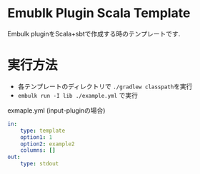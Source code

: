 # Emublk Plugin Scala Template
Embulk pluginをScala+sbtで作成する時のテンプレートです.

# 実行方法
- 各テンプレートのディレクトリで `./gradlew classpath`を実行
- `embulk run -I lib ./example.yml` で実行

exmaple.yml (input-pluginの場合)
```yaml
in:
    type: template
    option1: 1
    option2: example2
    columns: []
out:
    type: stdout
```